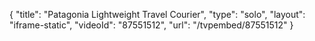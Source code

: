 {
    "title": "Patagonia Lightweight Travel Courier",
    "type": "solo",
    "layout": "iframe-static",
    "videoId": "87551512",
    "url": "\/tvpembed\/87551512"
}